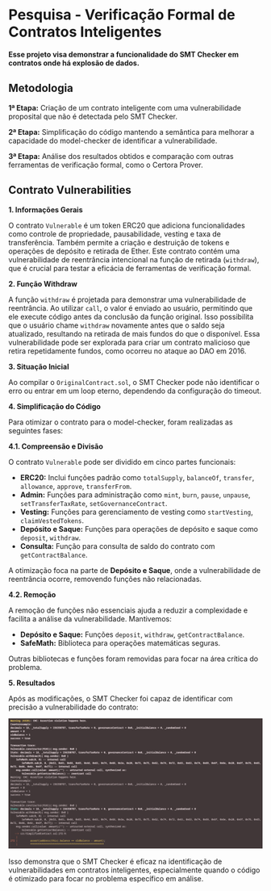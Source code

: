 # Pesquisa - Verificação Formal de Contratos Inteligentes

**Esse projeto visa demonstrar a funcionalidade do SMT Checker em contratos onde há explosão de dados.**

## Metodologia

**1ª Etapa:** Criação de um contrato inteligente com uma vulnerabilidade proposital que não é detectada pelo SMT Checker.

**2ª Etapa:** Simplificação do código mantendo a semântica para melhorar a capacidade do model-checker de identificar a vulnerabilidade.

**3ª Etapa:** Análise dos resultados obtidos e comparação com outras ferramentas de verificação formal, como o Certora Prover.

## Contrato Vulnerabilities

**1. Informações Gerais**

O contrato `Vulnerable` é um token ERC20 que adiciona funcionalidades como controle de propriedade, pausabilidade, vesting e taxa de transferência. Também permite a criação e destruição de tokens e operações de depósito e retirada de Ether. Este contrato contém uma vulnerabilidade de reentrância intencional na função de retirada (`withdraw`), que é crucial para testar a eficácia de ferramentas de verificação formal.

**2. Função Withdraw**

A função `withdraw` é projetada para demonstrar uma vulnerabilidade de reentrância. Ao utilizar `call`, o valor é enviado ao usuário, permitindo que ele execute código antes da conclusão da função original. Isso possibilita que o usuário chame `withdraw` novamente antes que o saldo seja atualizado, resultando na retirada de mais fundos do que o disponível. Essa vulnerabilidade pode ser explorada para criar um contrato malicioso que retira repetidamente fundos, como ocorreu no ataque ao DAO em 2016.

**3. Situação Inicial**

Ao compilar o `OriginalContract.sol`, o SMT Checker pode não identificar o erro ou entrar em um loop eterno, dependendo da configuração do timeout.

**4. Simplificação do Código**

Para otimizar o contrato para o model-checker, foram realizadas as seguintes fases:

**4.1. Compreensão e Divisão**

O contrato `Vulnerable` pode ser dividido em cinco partes funcionais:

- **ERC20:** Inclui funções padrão como `totalSupply`, `balanceOf`, `transfer`, `allowance`, `approve`, `transferFrom`.
- **Admin:** Funções para administração como `mint`, `burn`, `pause`, `unpause`, `setTransferTaxRate`, `setGovernanceContract`.
- **Vesting:** Funções para gerenciamento de vesting como `startVesting`, `claimVestedTokens`.
- **Depósito e Saque:** Funções para operações de depósito e saque como `deposit`, `withdraw`.
- **Consulta:** Função para consulta de saldo do contrato com `getContractBalance`.

A otimização foca na parte de **Depósito e Saque**, onde a vulnerabilidade de reentrância ocorre, removendo funções não relacionadas.

**4.2. Remoção**

A remoção de funções não essenciais ajuda a reduzir a complexidade e facilita a análise da vulnerabilidade. Mantivemos:

- **Depósito e Saque:** Funções `deposit`, `withdraw`, `getContractBalance`.
- **SafeMath:** Biblioteca para operações matemáticas seguras.

Outras bibliotecas e funções foram removidas para focar na área crítica do problema.

**5. Resultados**

Após as modificações, o SMT Checker foi capaz de identificar com precisão a vulnerabilidade do contrato:

![Imagem do Projeto](https://github.com/manvillarim/Test-SMT-Checker/blob/main/lib/Captura%20de%20tela%20de%202024-08-22%2011-49-19.png)

Isso demonstra que o SMT Checker é eficaz na identificação de vulnerabilidades em contratos inteligentes, especialmente quando o código é otimizado para focar no problema específico em análise.
